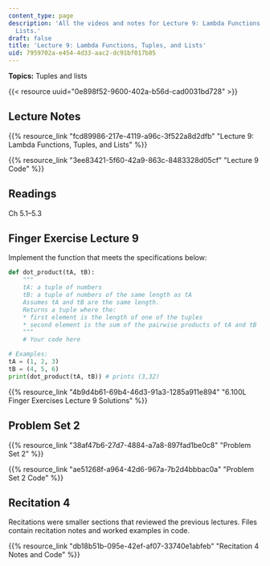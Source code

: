```yaml
---
content_type: page
description: 'All the videos and notes for Lecture 9: Lambda Functions, Tuples, and
  Lists.'
draft: false
title: 'Lecture 9: Lambda Functions, Tuples, and Lists'
uid: 7959702a-e454-4d33-aac2-dc91bf017b85
---
```

**Topics:** Tuples and lists

{{< resource uuid="0e898f52-9600-402a-b56d-cad0031bd728" >}}

## Lecture Notes

{{% resource_link "fcd89986-217e-4119-a96c-3f522a8d2dfb" "Lecture 9: Lambda Functions, Tuples, and Lists" %}}

{{% resource_link "3ee83421-5f60-42a9-863c-8483328d05cf" "Lecture 9 Code" %}}

## Readings

Ch 5.1–5.3

## Finger Exercise Lecture 9

Implement the function that meets the specifications below:

```python
def dot_product(tA, tB):
    """
    tA: a tuple of numbers
    tB: a tuple of numbers of the same length as tA
    Assumes tA and tB are the same length.
    Returns a tuple where the:
    * first element is the length of one of the tuples
    * second element is the sum of the pairwise products of tA and tB
    """
    # Your code here

# Examples:
tA = (1, 2, 3)
tB = (4, 5, 6)   
print(dot_product(tA, tB)) # prints (3,32)
```

{{% resource_link "4b9d4b61-69b4-46d3-91a3-1285a911e894" "6.100L Finger Exercises Lecture 9 Solutions" %}}

## Problem Set 2

{{% resource_link "38af47b6-27d7-4884-a7a8-897fad1be0c8" "Problem Set 2" %}}

{{% resource_link "ae51268f-a964-42d6-967a-7b2d4bbbac0a" "Problem Set 2 Code" %}}

## Recitation 4

Recitations were smaller sections that reviewed the previous lectures. Files contain recitation notes and worked examples in code.

{{% resource_link "db18b51b-095e-42ef-af07-33740e1abfeb" "Recitation 4 Notes and Code" %}}